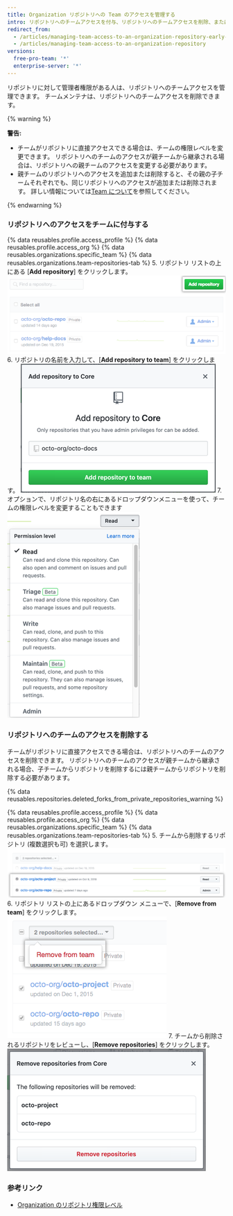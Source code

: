 ```yaml
---
title: Organization リポジトリへの Team のアクセスを管理する
intro: リポジトリへのチームアクセスを付与、リポジトリへのチームアクセスを削除、またはリポジトリへのチームの権限レベルを変更することができます。
redirect_from:
  - /articles/managing-team-access-to-an-organization-repository-early-access-program/
  - /articles/managing-team-access-to-an-organization-repository
versions:
  free-pro-team: '*'
  enterprise-server: '*'
---
```


リポジトリに対して管理者権限がある人は、リポジトリへのチームアクセスを管理できます。 チームメンテナは、リポジトリへのチームアクセスを削除できます。

{% warning %}

**警告:**
- チームがリポジトリに直接アクセスできる場合は、チームの権限レベルを変更できます。 リポジトリへのチームのアクセスが親チームから継承される場合は、リポジトリへの親チームのアクセスを変更する必要があります。
- 親チームのリポジトリへのアクセスを追加または削除すると、その親の子チームそれぞれでも、同じリポジトリへのアクセスが追加または削除されます。 詳しい情報については[Team について](/articles/about-teams)を参照してください。

{% endwarning %}

### リポジトリへのアクセスをチームに付与する

{% data reusables.profile.access_profile %}
{% data reusables.profile.access_org %}
{% data reusables.organizations.specific_team %}
{% data reusables.organizations.team-repositories-tab %}
5. リポジトリ リストの上にある [**Add repository**] をクリックします。 ![[Add repository] ボタン](/assets/images/help/organizations/add-repositories-button.png)
6. リポジトリの名前を入力して、[**Add repository to team**] をクリックします。 ![リポジトリ検索フィールド](/assets/images/help/organizations/team-repositories-add.png)
7. オプションで、リポジトリ名の右にあるドロップダウンメニューを使って、チームの権限レベルを変更することもできます ![リポジトリのアクセス レベルのドロップダウン](/assets/images/help/organizations/team-repositories-change-permission-level.png)

### リポジトリへのチームのアクセスを削除する

チームがリポジトリに直接アクセスできる場合は、リポジトリへのチームのアクセスを削除できます。 リポジトリへのチームのアクセスが親チームから継承される場合、子チームからリポジトリを削除するには親チームからリポジトリを削除する必要があります。

{% data reusables.repositories.deleted_forks_from_private_repositories_warning %}

{% data reusables.profile.access_profile %}
{% data reusables.profile.access_org %}
{% data reusables.organizations.specific_team %}
{% data reusables.organizations.team-repositories-tab %}
5. チームから削除するリポジトリ (複数選択も可) を選択します。 ![いくつかのリポジトリがチェックボックスで選択されたチーム リポジトリのリスト](/assets/images/help/teams/select-team-repositories-bulk.png)
6. リポジトリ リストの上にあるドロップダウン メニューで、[**Remove from team**] をクリックします。 ![チームからリポジトリを削除するオプションのあるドロップダウン メニュー](/assets/images/help/teams/remove-team-repo-dropdown.png)
7. チームから削除されるリポジトリをレビューし、[**Remove repositories**] をクリックします。 ![チームがアクセスできなくなったリポジトリのリストがあるモーダル ボックス](/assets/images/help/teams/confirm-remove-team-repos.png)

### 参考リンク

- [Organization のリポジトリ権限レベル](/articles/repository-permission-levels-for-an-organization)
